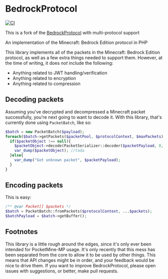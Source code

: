 # BedrockProtocol
[![CI](https://github.com/pmmp/BedrockProtocol/actions/workflows/ci.yml/badge.svg)](https://github.com/pmmp/BedrockProtocol/actions/workflows/ci.yml)

This is a fork of the <a href="https://github.com/pmmp/BedrockProtocol/">BedrockProtocol</a> with multi-protocol support

An implementation of the Minecraft: Bedrock Edition protocol in PHP

This library implements all of the packets in the Minecraft: Bedrock Edition protocol, as well as a few extra things needed to support them.
However, at the time of writing, it does _not_ include the following:
- Anything related to JWT handling/verification
- Anything related to encryption
- Anything related to compression

## Decoding packets
Assuming you've decrypted and decompressed a Minecraft packet successfully, you're next going to want to decode it.
With this library, that's currently done using `PacketBatch`, like so:

```php
$batch = new PacketBatch($payload);
foreach($batch->getPackets($packetPool, $protocolContext, $maxPackets) as [$packetObject, $packetPayload]){
  if($packetObject !== null){
    $packetObject->decode(PacketSerializer::decoder($packetPayload, 0, $protocolContext));
    var_dump($packetObject); //tada
  }else{
    var_dump("Got unknown packet", $packetPayload);
  }
}
```

## Encoding packets
This is easy:

```php
/** @var Packet[] $packets */
$batch = PacketBatch::fromPackets($protocolContext, ...$packets);
$batchPayload = $batch->getBuffer();
```

## Footnotes
This library is a little rough around the edges, since it's only ever been intended for PocketMine-MP usage. It's only recently that this mess has been separated from the core to allow it to be used by other things.
This means that API changes might be in order, and your feedback would be nice to drive them.
If you want to improve BedrockProtocol, please open issues with suggestions, or better, make pull requests.
